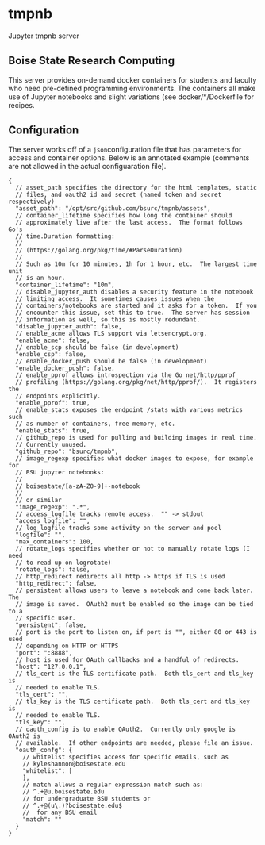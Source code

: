 # tmpnb
Jupyter tmpnb server

## Boise State Research Computing

This server provides on-demand docker containers for students and faculty who
need pre-defined programming environments.  The containers all make use of
Jupyter notebooks and slight variations (see docker/\*/Dockerfile for recipes.

## Configuration

The server works off of a `json`configuration file that has parameters for
access and container options.  Below is an annotated example (comments are not
allowed in the actual configuaration file).

    {
      // asset_path specifies the directory for the html templates, static
      // files, and oauth2 id and secret (named token and secret respectively)
      "asset_path": "/opt/src/github.com/bsurc/tmpnb/assets",
      // container_lifetime specifies how long the container should
      // approximately live after the last access.  The format follows Go's
      // time.Duration formatting:
      //
      // (https://golang.org/pkg/time/#ParseDuration)
      //
      // Such as 10m for 10 minutes, 1h for 1 hour, etc.  The largest time unit
      // is an hour.
      "container_lifetime": "10m",
      // disable_jupyter_auth disables a security feature in the notebook
      // limiting access.  It sometimes causes issues when the
      // containers/notebooks are started and it asks for a token.  If you
      // encounter this issue, set this to true.  The server has session
      // information as well, so this is mostly redundant.
      "disable_jupyter_auth": false,
      // enable_acme allows TLS support via letsencrypt.org.
      "enable_acme": false,
      // enable_scp should be false (in development)
      "enable_csp": false,
      // enable_docker_push should be false (in development)
      "enable_docker_push": false,
      // enable_pprof allows introspection via the Go net/http/pprof
      // profiling (https://golang.org/pkg/net/http/pprof/).  It registers the
      // endpoints explicitly.
      "enable_pprof": true,
      // enable_stats exposes the endpoint /stats with various metrics such
      // as number of containers, free memory, etc.
      "enable_stats": true,
      // github_repo is used for pulling and building images in real time.
      // Currently unused.
      "github_repo": "bsurc/tmpnb",
      // image_regexp specifies what docker images to expose, for example for
      // BSU jupyter notebooks:
      //
      // boisestate/[a-zA-Z0-9]+-notebook
      //
      // or similar
      "image_regexp": ".*",
      // access_logfile tracks remote access.  "" -> stdout
      "access_logfile": "",
      // log_logfile tracks some activity on the server and pool
      "logfile": "",
      "max_containers": 100,
      // rotate_logs specifies whether or not to manually rotate logs (I need
      // to read up on logrotate)
      "rotate_logs": false,
      // http_redirect redirects all http -> https if TLS is used
      "http_redirect": false,
      // persistent allows users to leave a notebook and come back later.  The
      // image is saved.  OAuth2 must be enabled so the image can be tied to a
      // specific user.
      "persistent": false,
      // port is the port to listen on, if port is "", either 80 or 443 is used
      // depending on HTTP or HTTPS
      "port": ":8888",
      // host is used for OAuth callbacks and a handful of redirects.
      "host": "127.0.0.1",
      // tls_cert is the TLS certificate path.  Both tls_cert and tls_key is
      // needed to enable TLS.
      "tls_cert": "",
      // tls_key is the TLS certificate path.  Both tls_cert and tls_key is
      // needed to enable TLS.
      "tls_key": "",
      // oauth_config is to enable OAuth2.  Currently only google is OAuth2 is
      // available.  If other endpoints are needed, please file an issue.
      "oauth_confg": {
        // whitelist specifies access for specific emails, such as
        // kyleshannon@boisestate.edu
        "whitelist": [
        ],
        // match allows a regular expression match such as:
        // ^.+@u.boisestate.edu
        // for undergraduate BSU students or 
        // ^.+@(u\.)?boisestate.edu$
        //  for any BSU email
        "match": ""
      }
    }


